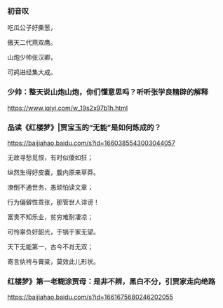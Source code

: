 ### 初音叹

吃瓜公子好撕葱，

傲天二代燕双鹰。

山炮少帅张汉卿，

可鸪进经集大成。

### 少帅：整天说山炮山炮，你们懂意思吗？听听张学良精辟的解释
https://www.iqiyi.com/w_19s2x97b1h.html

### 品读《红楼梦》|贾宝玉的“无能”是如何炼成的？
https://baijiahao.baidu.com/s?id=1660385543003044057

无故寻愁觅恨，有时似傻如狂；

纵然生得好皮囊，腹内原来草莽。

潦倒不通世务，愚顽怕读文章；

行为偏僻性乖张，那管世人诽谤！

富贵不知乐业，贫穷难耐凄凉；

可怜辜负好韶光，于锅于家无望。

天下无能第一，古今不肖无双；

寄言纨袴与膏粱，莫效此儿形状。

### 红楼梦》第一老糊涂贾母：是非不辨，黑白不分，引贾家走向绝路
https://baijiahao.baidu.com/s?id=1661675680246202055
